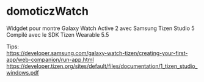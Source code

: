 # domoticzWatch

Widgdet pour montre Galaxy Watch Active 2 avec Samsung Tizen Studio 5
Compilé avec le SDK Tizen Wearable 5.5

Tips: <br/>
https://developer.samsung.com/galaxy-watch-tizen/creating-your-first-app/web-companion/run-app.html <br/>
https://developer.tizen.org/sites/default/files/documentation/1_tizen_studio_windows.pdf
